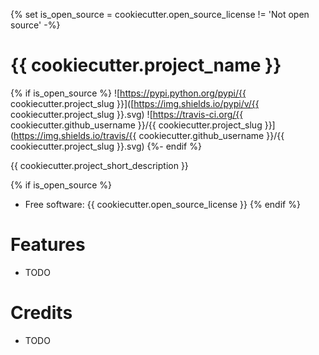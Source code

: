 {% set is_open_source = cookiecutter.open_source_license != 'Not open source' -%}

# {{ cookiecutter.project_name }}

{% if is_open_source %}
![https://pypi.python.org/pypi/{{ cookiecutter.project_slug }}]([https://img.shields.io/pypi/v/{{ cookiecutter.project_slug }}.svg)
![https://travis-ci.org/{{ cookiecutter.github_username }}/{{ cookiecutter.project_slug }}](https://img.shields.io/travis/{{ cookiecutter.github_username }}/{{ cookiecutter.project_slug }}.svg)
{%- endif %}

{{ cookiecutter.project_short_description }}

{% if is_open_source %}
- Free software: {{ cookiecutter.open_source_license }}
{% endif %}

# Features

- TODO

# Credits

- TODO
